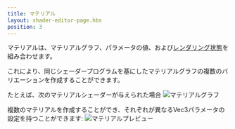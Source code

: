 ```yaml
---
title: マテリアル
layout: shader-editor-page.hbs
position: 3
---
```


マテリアルは、マテリアルグラフ、パラメータの値、および[レンダリング状態][3]を組み合わせます。

これにより、同じシェーダープログラムを基にしたマテリアルグラフの複数のバリエーションを作成することができます。

たとえば、次のマテリアルシェーダーが与えられた場合
![マテリアルグラフ][1]

複数のマテリアルを作成することができ、それぞれが異なるVec3パラメータの設定を持つことができます: 
![マテリアルプレビュー][2]

[1]: /images/shader-editor/overview-materials-graph.png
[2]: /images/shader-editor/overview-materials-previews.png
[3]: /shader-editor/window-layout/inspector-pane/material-inspector

